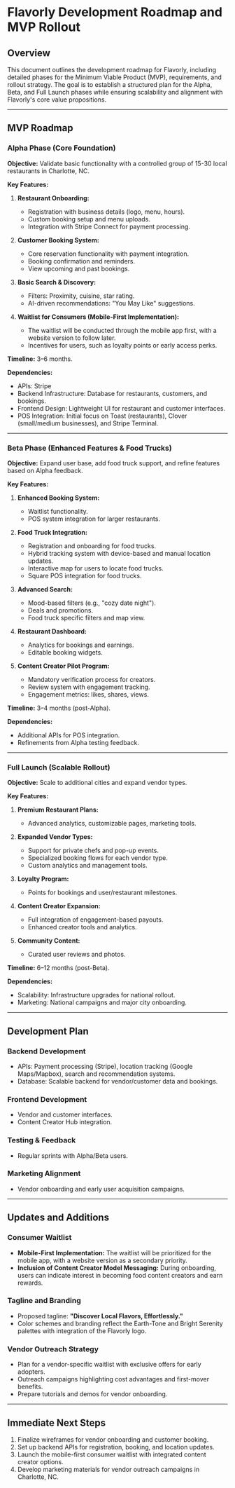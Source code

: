# Flavorly Development Roadmap and MVP Rollout

## Overview

This document outlines the development roadmap for Flavorly, including detailed phases for the Minimum Viable Product (MVP), requirements, and rollout strategy. The goal is to establish a structured plan for the Alpha, Beta, and Full Launch phases while ensuring scalability and alignment with Flavorly's core value propositions.

---

## MVP Roadmap

### **Alpha Phase (Core Foundation)**

**Objective:** Validate basic functionality with a controlled group of 15-30 local restaurants in Charlotte, NC.

**Key Features:**

1. **Restaurant Onboarding:**
   - Registration with business details (logo, menu, hours).
   - Custom booking setup and menu uploads.
   - Integration with Stripe Connect for payment processing.

2. **Customer Booking System:**
   - Core reservation functionality with payment integration.
   - Booking confirmation and reminders.
   - View upcoming and past bookings.

3. **Basic Search & Discovery:**
   - Filters: Proximity, cuisine, star rating.
   - AI-driven recommendations: "You May Like" suggestions.

4. **Waitlist for Consumers (Mobile-First Implementation):**
   - The waitlist will be conducted through the mobile app first, with a website version to follow later.
   - Incentives for users, such as loyalty points or early access perks.

**Timeline:** 3–6 months.

**Dependencies:**

- APIs: Stripe
- Backend Infrastructure: Database for restaurants, customers, and bookings.
- Frontend Design: Lightweight UI for restaurant and customer interfaces.
- POS Integration: Initial focus on Toast (restaurants), Clover (small/medium businesses), and Stripe Terminal.

---

### **Beta Phase (Enhanced Features & Food Trucks)**

**Objective:** Expand user base, add food truck support, and refine features based on Alpha feedback.

**Key Features:**

1. **Enhanced Booking System:**
   - Waitlist functionality.
   - POS system integration for larger restaurants.

2. **Food Truck Integration:**
   - Registration and onboarding for food trucks.
   - Hybrid tracking system with device-based and manual location updates.
   - Interactive map for users to locate food trucks.
   - Square POS integration for food trucks.

3. **Advanced Search:**
   - Mood-based filters (e.g., "cozy date night").
   - Deals and promotions.
   - Food truck specific filters and map view.

4. **Restaurant Dashboard:**
   - Analytics for bookings and earnings.
   - Editable booking widgets.

5. **Content Creator Pilot Program:**
   - Mandatory verification process for creators.
   - Review system with engagement tracking.
   - Engagement metrics: likes, shares, views.

**Timeline:** 3–4 months (post-Alpha).

**Dependencies:**

- Additional APIs for POS integration.
- Refinements from Alpha testing feedback.

---

### **Full Launch (Scalable Rollout)**

**Objective:** Scale to additional cities and expand vendor types.

**Key Features:**

1. **Premium Restaurant Plans:**
   - Advanced analytics, customizable pages, marketing tools.

2. **Expanded Vendor Types:**
   - Support for private chefs and pop-up events.
   - Specialized booking flows for each vendor type.
   - Custom analytics and management tools.

3. **Loyalty Program:**
   - Points for bookings and user/restaurant milestones.

4. **Content Creator Expansion:**
   - Full integration of engagement-based payouts.
   - Enhanced creator tools and analytics.

5. **Community Content:**
   - Curated user reviews and photos.

**Timeline:** 6–12 months (post-Beta).

**Dependencies:**

- Scalability: Infrastructure upgrades for national rollout.
- Marketing: National campaigns and major city onboarding.

---

## Development Plan

### **Backend Development**

- APIs: Payment processing (Stripe), location tracking (Google Maps/Mapbox), search and recommendation systems.
- Database: Scalable backend for vendor/customer data and bookings.

### **Frontend Development**

- Vendor and customer interfaces.
- Content Creator Hub integration.

### **Testing & Feedback**

- Regular sprints with Alpha/Beta users.

### **Marketing Alignment**

- Vendor onboarding and early user acquisition campaigns.

---

## Updates and Additions

### **Consumer Waitlist**

- **Mobile-First Implementation:** The waitlist will be prioritized for the mobile app, with a website version as a secondary priority.
- **Inclusion of Content Creator Model Messaging:** During onboarding, users can indicate interest in becoming food content creators and earn rewards.

### **Tagline and Branding**

- Proposed tagline: **"Discover Local Flavors, Effortlessly."**
- Color schemes and branding reflect the Earth-Tone and Bright Serenity palettes with integration of the Flavorly logo.

### **Vendor Outreach Strategy**

- Plan for a vendor-specific waitlist with exclusive offers for early adopters.
- Outreach campaigns highlighting cost advantages and first-mover benefits.
- Prepare tutorials and demos for vendor onboarding.

---

## Immediate Next Steps

1. Finalize wireframes for vendor onboarding and customer booking.
2. Set up backend APIs for registration, booking, and location updates.
3. Launch the mobile-first consumer waitlist with integrated content creator options.
4. Develop marketing materials for vendor outreach campaigns in Charlotte, NC.
